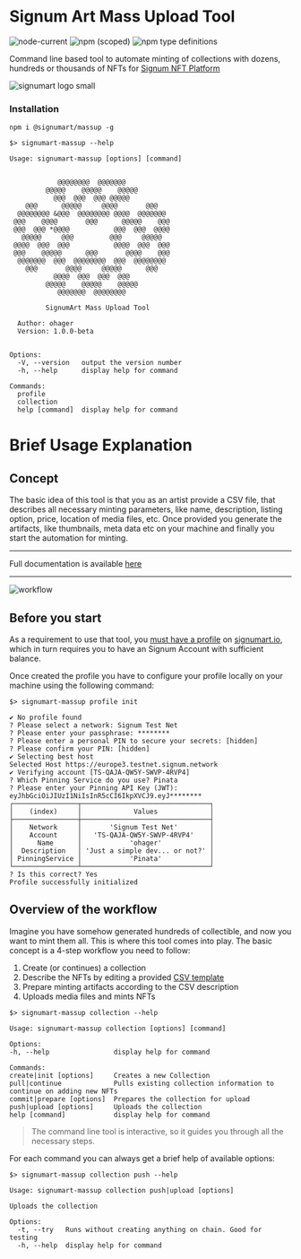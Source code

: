 # Signum Art Mass Upload Tool

![node-current](https://img.shields.io/node/v/@signumart/massup?style=for-the-badge)
![npm (scoped)](https://img.shields.io/npm/v/@signumart/massup?style=for-the-badge)
![npm type definitions](https://img.shields.io/npm/types/@signumart/massup?style=for-the-badge)

Command line based tool to automate minting of collections with dozens, hundreds or thousands of NFTs for [Signum NFT Platform](https://signumart.io)

![signumart logo small](https://user-images.githubusercontent.com/3920663/171498534-ef94cdbd-edae-4b63-be73-6028c87813e5.png)

### Installation

`npm i @signumart/massup -g`

```
$> signumart-massup --help

Usage: signumart-massup [options] [command]


            @@@@@@@@  @@@@@@@
         @@@@@    @@@@@    @@@@@
           @@@  @@@  @@@ @@@@@
    @@@      @@@@@     @@@@       @@@
  @@@@@@@@ &@@@  @@@@@@@@ @@@@  @@@@@@@
 @@@    @@@@       @@@      @@@@@    @@@
 @@@  @@@ *@@@@           @@@  @@@  @@@@
   @@@@@     @@@         @@@     @@@@@
 @@@@  @@@  @@@           @@@@  @@@  @@@
 @@@    @@@@@      @@@       @@@@    @@@
  @@@@@@@  @@@  @@@@@@@@  @@@  @@@@@@@@
    @@@       @@@@     @@@@@      @@@
           @@@@  @@@  @@@  @@@
         @@@@@    @@@@@    @@@@@
            @@@@@@@  @@@@@@@@

         SignumArt Mass Upload Tool

  Author: ohager
  Version: 1.0.0-beta


Options:
  -V, --version   output the version number
  -h, --help      display help for command

Commands:
  profile
  collection
  help [command]  display help for command
```

# Brief Usage Explanation

## Concept

The basic idea of this tool is that you as an artist provide a CSV file, that describes all necessary minting parameters, like
name, description, listing option, price, location of media files, etc. Once provided you generate the artifacts, like
thumbnails, meta data etc on your machine and finally you start the automation for minting.

---

Full documentation is available [here](https://docs.signum.network/nftportal/mass-upload-of-nfts)

---

![workflow](https://archbee.imgix.net/l2AIpSUU6srSQmG1-K2bb/aY7IqX5LMA4q8hrmrqsKY_image.png?auto=format&ixlib=react-9.1.1&w=1174&h=894&dpr=1&q=75)

## Before you start

As a requirement to use that tool, you [must have a profile](https://docs.signum.network/nftportal/create-your-profile) on [signumart.io](https://signumart.io),
which in turn requires you to have an Signum Account with sufficient balance.

Once created the profile you have to configure your profile locally on your machine using the following command:

```
$> signumart-massup profile init

✔ No profile found
? Please select a network: Signum Test Net
? Please enter your passphrase: ********
? Please enter a personal PIN to secure your secrets: [hidden]
? Please confirm your PIN: [hidden]
✔ Selecting best host
Selected Host https://europe3.testnet.signum.network
✔ Verifying account [TS-QAJA-QW5Y-SWVP-4RVP4]
? Which Pinning Service do you use? Pinata
? Please enter your Pinning API Key (JWT):
eyJhbGciOiJIUzI1NiIsInR5cCI6IkpXVCJ9.eyJ********
┌────────────────┬────────────────────────────────┐
│    (index)     │             Values             │
├────────────────┼────────────────────────────────┤
│    Network     │       'Signum Test Net'        │
│    Account     │   'TS-QAJA-QW5Y-SWVP-4RVP4'    │
│      Name      │            'ohager'            │
│  Description   │ 'Just a simple dev... or not?' │
│ PinningService │            'Pinata'            │
└────────────────┴────────────────────────────────┘
? Is this correct? Yes
Profile successfully initialized
```

## Overview of the workflow

Imagine you have somehow generated hundreds of collectible, and now you want to mint them all. This is where this tool comes into play.
The basic concept is a 4-step workflow you need to follow:

1. Create (or continues) a collection
2. Describe the NFTs by editing a provided [CSV template](./template.csv)
3. Prepare minting artifacts according to the CSV description
4. Uploads media files and mints NFTs

```
$> signumart-massup collection --help

Usage: signumart-massup collection [options] [command]

Options:
-h, --help                display help for command

Commands:
create|init [options]     Creates a new Collection
pull|continue             Pulls existing collection information to continue on adding new NFTs
commit|prepare [options]  Prepares the collection for upload
push|upload [options]     Uploads the collection
help [command]            display help for command
```

> The command line tool is interactive, so it guides you through all the necessary steps.

For each command you can always get a brief help of available options:

```
$> signumart-massup collection push --help

Usage: signumart-massup collection push|upload [options]

Uploads the collection

Options:
  -t, --try   Runs without creating anything on chain. Good for testing
  -h, --help  display help for command

```
